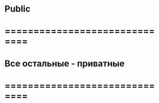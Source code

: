 # Public  
# ==============================
#   Все остальные  - приватные
# ==============================
